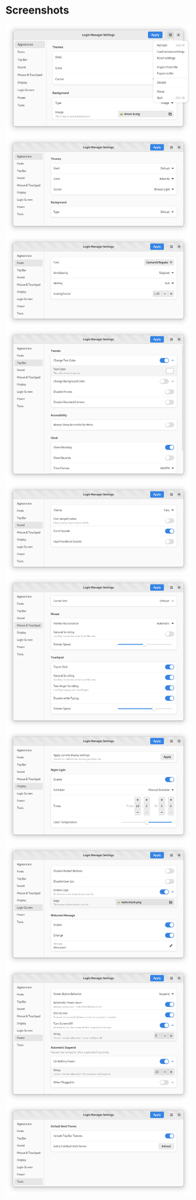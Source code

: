 # Screenshots

<picture>
  <source srcset="dark/menu.png" media="(prefers-color-scheme: dark)">
  <img src="light/menu.png">
</picture>

<picture>
  <source srcset="dark/appearance.png" media="(prefers-color-scheme: dark)">
  <img src="light/appearance.png">
</picture>

<picture>
  <source srcset="dark/fonts.png" media="(prefers-color-scheme: dark)">
  <img src="light/fonts.png">
</picture>

<picture>
  <source srcset="dark/top-bar.png" media="(prefers-color-scheme: dark)">
  <img src="light/top-bar.png">
</picture>

<picture>
  <source srcset="dark/sound.png" media="(prefers-color-scheme: dark)">
  <img src="light/sound.png">
</picture>

<picture>
  <source srcset="dark/mouse-and-touchpad.png" media="(prefers-color-scheme: dark)">
  <img src="light/mouse-and-touchpad.png">
</picture>

<picture>
  <source srcset="dark/display.png" media="(prefers-color-scheme: dark)">
  <img src="light/display.png">
</picture>

<picture>
  <source srcset="dark/login-screen.png" media="(prefers-color-scheme: dark)">
  <img src="light/login-screen.png">
</picture>

<picture>
  <source srcset="dark/power.png" media="(prefers-color-scheme: dark)">
  <img src="light/power.png">
</picture>

<picture>
  <source srcset="dark/tools.png" media="(prefers-color-scheme: dark)">
  <img src="light/tools.png">
</picture>
